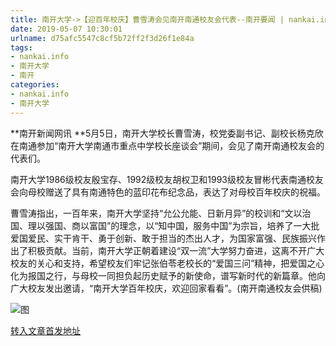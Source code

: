 ```yaml
---
title: 南开大学->【迎百年校庆】曹雪涛会见南开南通校友会代表--南开要闻 | nankai.info
date: 2019-05-07 10:30:01
urlname: d75afc5547c8cf5b72ff2f3d26f1e84a
tags: 
- nankai.info
- 南开大学
- 南开
categories:
- nankai.info
- 南开大学
---
```



**南开新闻网讯 **5月5日，南开大学校长曹雪涛，校党委副书记、副校长杨克欣在南通参加“南开大学南通市重点中学校长座谈会”期间，会见了南开南通校友会的代表们。

南开大学1986级校友殷宝存、1992级校友胡权卫和1993级校友冒彬代表南通校友会向母校赠送了具有南通特色的蓝印花布纪念品，表达了对母校百年校庆的祝福。

曹雪涛指出，一百年来，南开大学坚持“允公允能、日新月异”的校训和“文以治国、理以强国、商以富国”的理念，以“知中国，服务中国”为宗旨，培养了一大批爱国爱民、实干肯干、勇于创新、敢于担当的杰出人才，为国家富强、民族振兴作出了积极贡献。当前，南开大学正朝着建设“双一流”大学努力奋进，这离不开广大校友的关心和支持，希望校友们牢记张伯苓老校长的“爱国三问”精神，把爱国之心化为报国之行，与母校一同担负起历史赋予的新使命，谱写新时代的新篇章。他向广大校友发出邀请，“南开大学百年校庆，欢迎回家看看”。(南开南通校友会供稿)



![图](http://news.nankai.edu.cn/pic/0/00/35/26/352644_974875.jpg)

[转入文章首发地址](http://news.nankai.edu.cn/nkyw/system/2019/05/07/000449154.shtml)